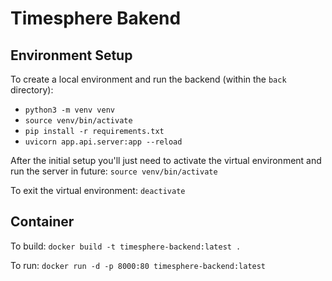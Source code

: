 # Timesphere Bakend

## Environment Setup

To create a local environment and run the backend (within the `back` directory):

- `python3 -m venv venv`
- `source venv/bin/activate`
- `pip install -r requirements.txt`
- `uvicorn app.api.server:app --reload`

After the initial setup you'll just need to activate the virtual environment and run the server in future:
`source venv/bin/activate`

To exit the virtual environment:
`deactivate`

## Container

To build:
`docker build -t timesphere-backend:latest .`

To run:
`docker run -d -p 8000:80 timesphere-backend:latest`
